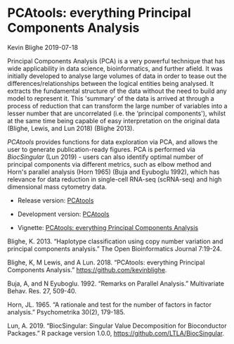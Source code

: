 PCAtools: everything Principal Components Analysis
================
Kevin Blighe
2019-07-18

Principal Components Analysis (PCA) is a very powerful technique that has wide applicability in data science, bioinformatics, and further afield. It was initially developed to analyse large volumes of data in order to tease out the differences/relationships between the logical entities being analysed. It extracts the fundamental structure of the data without the need to build any model to represent it. This 'summary' of the data is arrived at through a process of reduction that can transform the large number of variables into a lesser number that are uncorrelated (i.e. the ‘principal components'), whilst at the same time being capable of easy interpretation on the original data (Blighe, Lewis, and Lun 2018) (Blighe 2013).

*PCAtools* provides functions for data exploration via PCA, and allows the user to generate publication-ready figures. PCA is performed via *BiocSingular* (Lun 2019) - users can also identify optimal number of principal components via different metrics, such as elbow method and Horn's parallel analysis (Horn 1965) (Buja and Eyuboglu 1992), which has relevance for data reduction in single-cell RNA-seq (scRNA-seq) and high dimensional mass cytometry data.

-   Release version: [PCAtools](https://www.bioconductor.org/packages/release/bioc/html/PCAtools.html)

-   Development version: [PCAtools](https://www.bioconductor.org/packages/devel/bioc/html/PCAtools.html)

-   Vignette: [PCAtools: everything Principal Components Analysis](https://bioconductor.org/packages/release/bioc/vignettes/PCAtools/inst/doc/PCAtools.html)

Blighe, K. 2013. “Haplotype classification using copy number variation and principal components analysis.” The Open Bioinformatics Journal 7:19-24.

Blighe, K, M Lewis, and A Lun. 2018. “PCAtools: everything Principal Components Analysis.” <https://github.com/kevinblighe>.

Buja, A, and N Eyuboglu. 1992. “Remarks on Parallel Analysis.” Multivariate Behav. Res. 27, 509-40.

Horn, JL. 1965. “A rationale and test for the number of factors in factor analysis.” Psychometrika 30(2), 179-185.

Lun, A. 2019. “BiocSingular: Singular Value Decomposition for Bioconductor Packages.” R package version 1.0.0, https://github.com/LTLA/BiocSingular.
